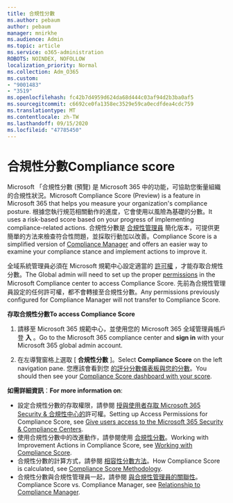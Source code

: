```yaml
---
title: 合規性分數
ms.author: pebaum
author: pebaum
manager: mnirkhe
ms.audience: Admin
ms.topic: article
ms.service: o365-administration
ROBOTS: NOINDEX, NOFOLLOW
localization_priority: Normal
ms.collection: Adm_O365
ms.custom:
- "9001483"
- "3519"
ms.openlocfilehash: fc42b7d4959d624da68d444c03af94d2b3ba0af5
ms.sourcegitcommit: c6692ce0fa1358ec3529e59ca0ecdfdea4cdc759
ms.translationtype: MT
ms.contentlocale: zh-TW
ms.lasthandoff: 09/15/2020
ms.locfileid: "47785450"
---
```

# <a name="compliance-score"></a><span data-ttu-id="5709a-102">合規性分數</span><span class="sxs-lookup"><span data-stu-id="5709a-102">Compliance score</span></span>

<span data-ttu-id="5709a-103">Microsoft 「合規性分數 (預覽) 是 Microsoft 365 中的功能，可協助您衡量組織的合規性狀況。</span><span class="sxs-lookup"><span data-stu-id="5709a-103">Microsoft Compliance Score (Preview) is a feature in Microsoft 365 that helps you measure your organization's compliance posture.</span></span> <span data-ttu-id="5709a-104">根據您執行規范相關動作的進度，它會使用以風險為基礎的分數。</span><span class="sxs-lookup"><span data-stu-id="5709a-104">It uses a risk-based score based on your progress of implementing compliance-related actions.</span></span>   <span data-ttu-id="5709a-105">合規性分數是 [合規性管理員](https://docs.microsoft.com/microsoft-365/compliance/compliance-manager-overview) 簡化版本，可提供更簡單的方法來檢查符合性問題，並採取行動加以改善。</span><span class="sxs-lookup"><span data-stu-id="5709a-105">Compliance Score is a simplified version of [Compliance Manager](https://docs.microsoft.com/microsoft-365/compliance/compliance-manager-overview) and offers an easier way to examine your compliance stance and implement actions to improve it.</span></span> 

<span data-ttu-id="5709a-106">全域系統管理員必須在 Microsoft 規範中心設定適當的 [許可權](https://docs.microsoft.com/microsoft-365/security/office-365-security/permissions-in-the-security-and-compliance-center) ，才能存取合規性分數。</span><span class="sxs-lookup"><span data-stu-id="5709a-106">The Global admin will need to set up the proper [permissions](https://docs.microsoft.com/microsoft-365/security/office-365-security/permissions-in-the-security-and-compliance-center) in the Microsoft Compliance center to access Compliance Score.</span></span>  <span data-ttu-id="5709a-107">先前為合規性管理員設定的任何許可權，都不會轉接至合規性分數。</span><span class="sxs-lookup"><span data-stu-id="5709a-107">Any permissions previously configured for Compliance Manager will not transfer to Compliance Score.</span></span>

<span data-ttu-id="5709a-108">**存取合規性分數**</span><span class="sxs-lookup"><span data-stu-id="5709a-108">**To access Compliance Score**</span></span>

1. <span data-ttu-id="5709a-109">請移至 Microsoft 365 規範中心，並使用您的 Microsoft 365 全域管理員帳戶登 **入** 。</span><span class="sxs-lookup"><span data-stu-id="5709a-109">Go to the Microsoft 365 compliance center and **sign in** with your Microsoft 365 global admin account.</span></span>

2. <span data-ttu-id="5709a-110">在左導覽窗格上選取 [ **合規性分數** ]。</span><span class="sxs-lookup"><span data-stu-id="5709a-110">Select **Compliance Score** on the left navigation pane.</span></span> <span data-ttu-id="5709a-111">您應該會看到您 [的評分分數儀表板與您的分數](https://docs.microsoft.com/microsoft-365/compliance/compliance-score-setup#understand-the-compliance-score-dashboard)。</span><span class="sxs-lookup"><span data-stu-id="5709a-111">You should then see your [Compliance Score dashboard with your score](https://docs.microsoft.com/microsoft-365/compliance/compliance-score-setup#understand-the-compliance-score-dashboard).</span></span>
 

<span data-ttu-id="5709a-112">**如需詳細資訊**：</span><span class="sxs-lookup"><span data-stu-id="5709a-112">**For more information on**:</span></span>

- <span data-ttu-id="5709a-113">設定合規性分數的存取權限，請參閱 [授與使用者存取 Microsoft 365 Security & 合規性中心的](https://docs.microsoft.com/microsoft-365/security/office-365-security/grant-access-to-the-security-and-compliance-center)許可權。</span><span class="sxs-lookup"><span data-stu-id="5709a-113">Setting up Access Permissions for Compliance Score, see [Give users access to the Microsoft 365 Security & Compliance Centers](https://docs.microsoft.com/microsoft-365/security/office-365-security/grant-access-to-the-security-and-compliance-center).</span></span>
- <span data-ttu-id="5709a-114">使用合規性分數中的改進動作，請參閱使用  [合規性分數](https://docs.microsoft.com/microsoft-365/compliance/working-with-compliance-score)。</span><span class="sxs-lookup"><span data-stu-id="5709a-114">Working with Improvement Actions in Compliance Score, see  [Working with Compliance Score](https://docs.microsoft.com/microsoft-365/compliance/working-with-compliance-score).</span></span>
- <span data-ttu-id="5709a-115">合規性分數的計算方式，請參閱 [相容性分數方法](https://docs.microsoft.com/microsoft-365/compliance/compliance-score-methodology)。</span><span class="sxs-lookup"><span data-stu-id="5709a-115">How Compliance Score is calculated, see [Compliance Score Methodology](https://docs.microsoft.com/microsoft-365/compliance/compliance-score-methodology).</span></span>
- <span data-ttu-id="5709a-116">合規性分數與合規性管理員一起，請參閱 [與合規性管理員的關聯性](https://docs.microsoft.com/microsoft-365/compliance/compliance-score#relationship-to-compliance-manager)。</span><span class="sxs-lookup"><span data-stu-id="5709a-116">Compliance Score vs. Compliance Manager, see [Relationship to Compliance Manager](https://docs.microsoft.com/microsoft-365/compliance/compliance-score#relationship-to-compliance-manager).</span></span>


